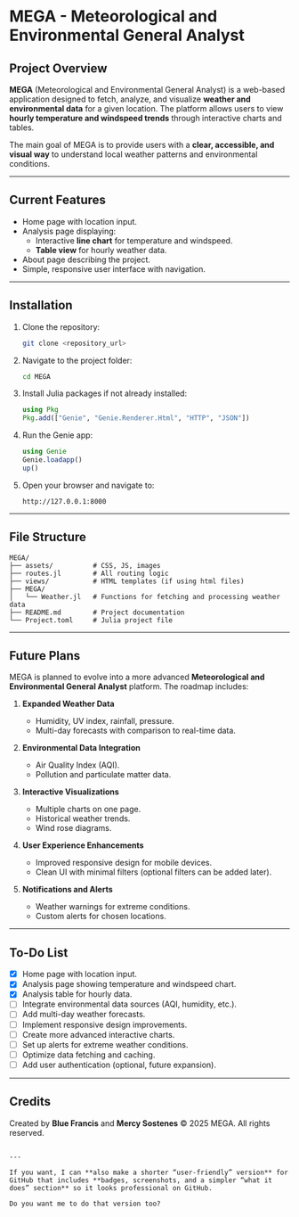 
# MEGA - Meteorological and Environmental General Analyst

## Project Overview
**MEGA** (Meteorological and Environmental General Analyst) is a web-based application designed to fetch, analyze, and visualize **weather and environmental data** for a given location. The platform allows users to view **hourly temperature and windspeed trends** through interactive charts and tables.

The main goal of MEGA is to provide users with a **clear, accessible, and visual way** to understand local weather patterns and environmental conditions.

---

## Current Features
- Home page with location input.
- Analysis page displaying:
  - Interactive **line chart** for temperature and windspeed.
  - **Table view** for hourly weather data.
- About page describing the project.
- Simple, responsive user interface with navigation.

---

## Installation
1. Clone the repository:
   ```bash
   git clone <repository_url>
   ```

2. Navigate to the project folder:

   ```bash
   cd MEGA
   ```
3. Install Julia packages if not already installed:

   ```julia
   using Pkg
   Pkg.add(["Genie", "Genie.Renderer.Html", "HTTP", "JSON"])
   ```
4. Run the Genie app:

   ```julia
   using Genie
   Genie.loadapp()
   up()
   ```
5. Open your browser and navigate to:

   ```
   http://127.0.0.1:8000
   ```

---

## File Structure

```
MEGA/
├── assets/          # CSS, JS, images
├── routes.jl        # All routing logic
├── views/           # HTML templates (if using html files)
├── MEGA/
│   └── Weather.jl   # Functions for fetching and processing weather data
├── README.md        # Project documentation
└── Project.toml     # Julia project file
```

---

## Future Plans

MEGA is planned to evolve into a more advanced **Meteorological and Environmental General Analyst** platform. The roadmap includes:

1. **Expanded Weather Data**

   * Humidity, UV index, rainfall, pressure.
   * Multi-day forecasts with comparison to real-time data.

2. **Environmental Data Integration**

   * Air Quality Index (AQI).
   * Pollution and particulate matter data.

3. **Interactive Visualizations**

   * Multiple charts on one page.
   * Historical weather trends.
   * Wind rose diagrams.

4. **User Experience Enhancements**

   * Improved responsive design for mobile devices.
   * Clean UI with minimal filters (optional filters can be added later).

5. **Notifications and Alerts**

   * Weather warnings for extreme conditions.
   * Custom alerts for chosen locations.

---

## To-Do List

* [x] Home page with location input.
* [x] Analysis page showing temperature and windspeed chart.
* [x] Analysis table for hourly data.
* [ ] Integrate environmental data sources (AQI, humidity, etc.).
* [ ] Add multi-day weather forecasts.
* [ ] Implement responsive design improvements.
* [ ] Create more advanced interactive charts.
* [ ] Set up alerts for extreme weather conditions.
* [ ] Optimize data fetching and caching.
* [ ] Add user authentication (optional, future expansion).

---

## Credits

Created by **Blue Francis** and **Mercy Sostenes**
© 2025 MEGA. All rights reserved.

```

---

If you want, I can **also make a shorter “user-friendly” version** for GitHub that includes **badges, screenshots, and a simpler “what it does” section** so it looks professional on GitHub.  

Do you want me to do that version too?
```
